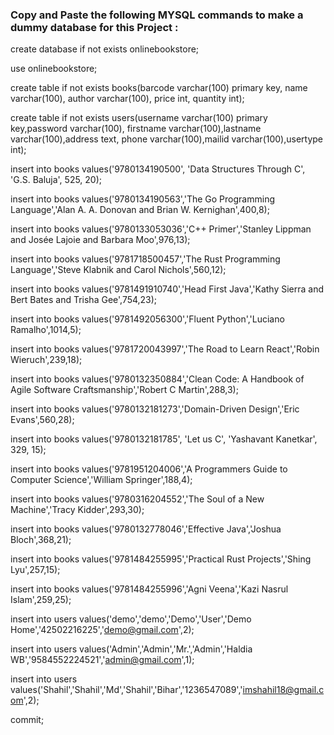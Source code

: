 ### Copy and Paste the following MYSQL commands to make a dummy database for this Project :


create database if not exists onlinebookstore;

use onlinebookstore;

create table if not exists books(barcode varchar(100) primary key, name varchar(100), author varchar(100), price int, quantity int);

create table if not exists users(username varchar(100) primary key,password varchar(100), firstname varchar(100),lastname varchar(100),address text, phone varchar(100),mailid varchar(100),usertype int);

insert into  books values('9780134190500', 'Data Structures Through C', 'G.S. Baluja', 525, 20);

insert into  books values('9780134190563','The Go Programming Language','Alan A. A. Donovan and Brian W. Kernighan',400,8);

insert into  books values('9780133053036','C++ Primer','Stanley Lippman and Josée Lajoie and Barbara Moo',976,13);

insert into  books values('9781718500457','The Rust Programming Language','Steve Klabnik and Carol Nichols',560,12);

insert into  books values('9781491910740','Head First Java','Kathy Sierra and Bert Bates and Trisha Gee',754,23);

insert into  books values('9781492056300','Fluent Python','Luciano Ramalho',1014,5);

insert into  books values('9781720043997','The Road to Learn React','Robin Wieruch',239,18);

insert into  books values('9780132350884','Clean Code: A Handbook of Agile Software Craftsmanship','Robert C Martin',288,3);

insert into  books values('9780132181273','Domain-Driven Design','Eric Evans',560,28);

insert into  books values('9780132181785', 'Let us C', 'Yashavant Kanetkar', 329, 15);

insert into  books values('9781951204006','A Programmers Guide to Computer Science','William Springer',188,4);

insert into  books values('9780316204552','The Soul of a New Machine','Tracy Kidder',293,30);

insert into  books values('9780132778046','Effective Java','Joshua Bloch',368,21);

insert into  books values('9781484255995','Practical Rust Projects','Shing Lyu',257,15);

insert into  books values('9781484255996','Agni Veena','Kazi Nasrul Islam',259,25);

insert into users values('demo','demo','Demo','User','Demo Home','42502216225','demo@gmail.com',2);

insert into users values('Admin','Admin','Mr.','Admin','Haldia WB','9584552224521','admin@gmail.com',1);

insert into users values('Shahil','Shahil','Md','Shahil','Bihar','1236547089','imshahil18@gmail.com',2);

commit;
